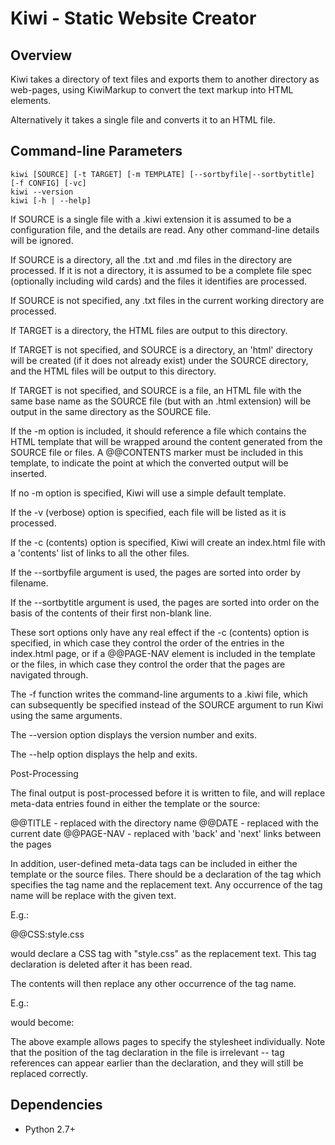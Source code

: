 # Kiwi - Static Website Creator

## Overview

Kiwi takes a directory of text files and exports them to another directory as
web-pages, using KiwiMarkup to convert the text markup into HTML elements.

Alternatively it takes a single file and converts it to an HTML file.

## Command-line Parameters

    kiwi [SOURCE] [-t TARGET] [-m TEMPLATE] [--sortbyfile|--sortbytitle] [-f CONFIG] [-vc]
    kiwi --version
    kiwi [-h | --help]

If SOURCE is a single file with a .kiwi extension it is assumed to be a
configuration file, and the details are read. Any other command-line details
will be ignored.

If SOURCE is a directory, all the .txt and .md files in the directory are
processed.  If it is not a directory, it is assumed to be a complete file spec
(optionally including wild cards) and the files it identifies are processed.

If SOURCE is not specified, any .txt files in the current working directory
are processed.

If TARGET is a directory, the HTML files are output to this directory.

If TARGET is not specified, and SOURCE is a directory, an 'html' directory
will be created (if it does not already exist) under the SOURCE directory,
and the HTML files will be output to this directory.

If TARGET is not specified, and SOURCE is a file, an HTML file with the same
base name as the SOURCE file (but with an .html extension) will be output in
the same directory as the SOURCE file.

If the -m option is included, it should reference a file which contains the
HTML template that will be wrapped around the content generated from the 
SOURCE file or files. A @@CONTENTS marker must be included in this template,
to indicate the point at which the converted output will be inserted.

If no -m option is specified, Kiwi will use a simple default template.

If the -v (verbose) option is specified, each file will be listed as it is
processed.

If the -c (contents) option is specified, Kiwi will create an index.html
file with a 'contents' list of links to all the other files.

If the --sortbyfile argument is used, the pages are sorted into order by
filename.

If the --sortbytitle argument is used, the pages are sorted into order
on the basis of the contents of their first non-blank line.

These sort options only have any real effect if the -c (contents) option
is specified, in which case they control the order of the entries in the
index.html page, or if a @@PAGE-NAV element is included in the template
or the files, in which case they control the order that the pages are
navigated through.

The -f function writes the command-line arguments to a <CONFIG>.kiwi file,
which can subsequently be specified instead of the SOURCE argument to run
Kiwi using the same arguments.

The --version option displays the version number and exits.

The --help option displays the help and exits.

Post-Processing

The final output is post-processed before it is written to file, and will
replace meta-data entries found in either the template or the source:

@@TITLE - replaced with the directory name
@@DATE  - replaced with the current date
@@PAGE-NAV - replaced with 'back' and 'next' links between the pages

In addition, user-defined meta-data tags can be included in either the
template or the source files. There should be a declaration of the tag
which specifies the tag name and the replacement text. Any occurrence of
the tag name will be replace with the given text.

E.g.:

@@CSS:style.css

would declare a CSS tag with "style.css" as the replacement text. This tag
declaration is deleted after it has been read.

The contents will then replace any other occurrence of the tag name.

E.g.:

<link rel=stylesheet href="@@CSS">

would become:

<link rel=stylesheet href="style.css">

The above example allows pages to specify the stylesheet individually. Note
that the position of the tag declaration in the file is irrelevant -- tag
references can appear earlier than the declaration, and they will still be
replaced correctly.

## Dependencies

* Python 2.7+

